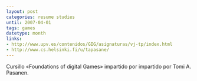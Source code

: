 ```yaml
---
layout: post
categories: resume studies
until: 2007-04-01
tags: games
datetype: month
links:
- http://www.upv.es/contenidos/GIG/asignaturas/vj-tp/index.html
- http://www.cs.helsinki.fi/u/tapasane/
---
```


Cursillo «Foundations of digital Games» impartido por impartido por Tomi A. Pasanen.

